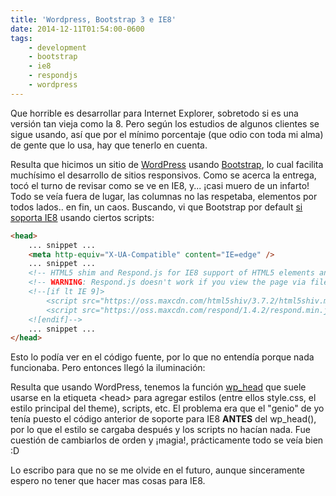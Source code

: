 ```yaml
---
title: 'Wordpress, Bootstrap 3 e IE8'
date: 2014-12-11T01:54:00-0600
tags:
    - development
    - bootstrap
    - ie8
    - respondjs
    - wordpress
---
```


Que horrible es desarrollar para Internet Explorer, sobretodo si es una versión tan vieja como la 8. Pero según los estudios de algunos clientes se sigue usando, así que por el mínimo porcentaje (que odio con toda mi alma) de gente que lo usa, hay que tenerlo en cuenta.

Resulta que hicimos un sitio de [WordPress](https://wordpress.org/) usando [Bootstrap](http://getbootstrap.com/), lo cual facilita muchísimo el desarrollo de sitios responsivos. Como se acerca la entrega, tocó el turno de revisar como se ve en IE8, y... ¡casi muero de un infarto! Todo se veía fuera de lugar, las columnas no las respetaba, elementos por todos lados.. en fin, un caos. Buscando, vi que Bootstrap por default [si soporta IE8](http://getbootstrap.com/getting-started/#support-ie8-ie9) usando ciertos scripts:

```html
<head>
    ... snippet ...
    <meta http-equiv="X-UA-Compatible" content="IE=edge" />
    ... snippet ...
    <!-- HTML5 shim and Respond.js for IE8 support of HTML5 elements and media queries -->
    <!-- WARNING: Respond.js doesn't work if you view the page via file:// -->
    <!--[if lt IE 9]>
        <script src="https://oss.maxcdn.com/html5shiv/3.7.2/html5shiv.min.js"></script>
        <script src="https://oss.maxcdn.com/respond/1.4.2/respond.min.js"></script>
    <![endif]-->
    ... snippet ...
</head>
```

Esto lo podía ver en el código fuente, por lo que no entendía porque nada funcionaba. Pero entonces llegó la iluminación:

Resulta que usando WordPress, tenemos la función [wp_head](http://codex.wordpress.org/Function_Reference/wp_head) que suele usarse en la etiqueta &lt;head&gt; para agregar estilos (entre ellos style.css, el estilo principal del theme), scripts, etc. El problema era que el &#34;genio&#34; de yo tenía puesto el código anterior de soporte para IE8 **ANTES** del wp_head(), por lo que el estilo se cargaba después y los scripts no hacían nada. Fue cuestión de cambiarlos de orden y ¡magia!, prácticamente todo se veía bien :D

Lo escribo para que no se me olvide en el futuro, aunque sinceramente espero no tener que hacer mas cosas para IE8.
